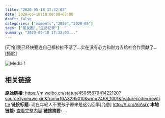 ```yaml
---
title: "2020-05-18 17:32:03"
date: 2020-05-18T10:00:00+08:00
draft: false
categories: ["moments","2020","2020-05"]
tags: ["朋友圈","生活记录"]
summary: "2020-05-18 17:32:03..."
---
```


[可怜]我已经快要连自己都拉扯不活了…实在没有心力和财力去给社会作贡献了…[捂脸]

![Media 1](/Moments/photos/2020-05-18/202005181732030.jpg)

## 相关链接

**原始链接:** https://m.weibo.cn/status/4505567941422120?sourceType=weixin&from=10A3295010&wm=2468_1001&featurecode=newtitle
**链接标题:** 现在年轻人不要孩子原来是这么回事[允悲] http://t.cn/A6AsiY
**本地链接:** [查看完整内容](/link_content/2020/05/2020-05-18/link_content/)
**链接摘要:** ...


